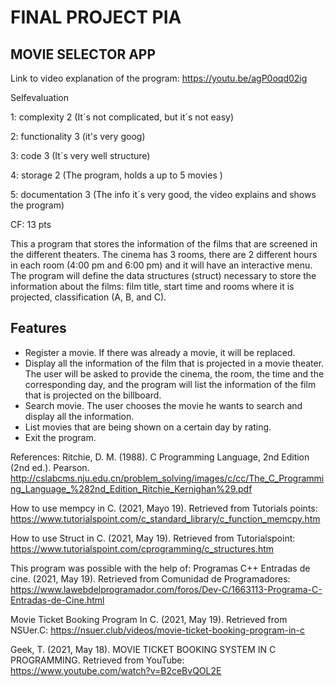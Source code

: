 #  FINAL PROJECT PIA
##  MOVIE SELECTOR APP

Link to video explanation of the program: https://youtu.be/agP0oqd02ig

Selfevaluation

1: complexity 2 (It´s not complicated, but it´s not easy)

2: functionality 3 (it's very goog)

3: code 3 (It´s very well structure)

4: storage 2 (The program, holds a up to 5 movies )

5: documentation 3 (The info it´s very good, the video explains and shows the program)

CF: 13 pts

This a program that stores the information of the films that are screened in the different theaters.
The cinema has 3 rooms, there are 2 different hours in each room (4:00 pm and 6:00 pm) and it will have an interactive menu. The program will define the data structures (struct) necessary to store the information about the films: film title, start time and rooms where it is projected, classification (A, B, and C).

## Features
- Register a movie. If there was already a movie, it will be replaced.
- Display all the information of the film that is projected in a movie theater. The user will be asked to provide the cinema, the room, the time and the corresponding day, and the program will list the information of the film that is projected on the billboard. 
- Search movie. The user chooses the movie he wants to search and display all the information.
- List movies that are being shown on a certain day by rating.
- Exit the program.


References:
Ritchie, D. M. (1988). C Programming Language, 2nd Edition (2nd ed.). Pearson. http://cslabcms.nju.edu.cn/problem_solving/images/c/cc/The_C_Programming_Language_%282nd_Edition_Ritchie_Kernighan%29.pdf

How to use mempcy in C. (2021, Mayo 19). Retrieved from Tutorials points: https://www.tutorialspoint.com/c_standard_library/c_function_memcpy.htm

How to use Struct in C. (2021, May 19). Retrieved from Tutorialspoint: https://www.tutorialspoint.com/cprogramming/c_structures.htm

This program was possible with the help of:
Programas C++ Entradas de cine. (2021, May 19). Retrieved from Comunidad de Programadores: https://www.lawebdelprogramador.com/foros/Dev-C/1663113-Programa-C-Entradas-de-Cine.html

Movie Ticket Booking Program In C. (2021, May 19). Retrieved from NSUer.C: https://nsuer.club/videos/movie-ticket-booking-program-in-c

Geek, T. (2021, May 18). MOVIE TICKET BOOKING SYSTEM IN C PROGRAMMING. Retrieved from YouTube: https://www.youtube.com/watch?v=B2ceBvQOL2E
